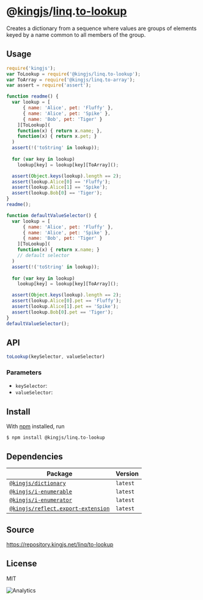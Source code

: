 # @[kingjs][@kingjs]/[linq][ns0].[to-lookup][ns1]
Creates a dictionary from a sequence  where values are groups of elements keyed by a  name common to all members of the group.
## Usage
```js
require('kingjs');
var ToLookup = require('@kingjs/linq.to-lookup');
var ToArray = require('@kingjs/linq.to-array');
var assert = require('assert');

function readme() {
  var lookup = [
      { name: 'Alice', pet: 'Fluffy' },
      { name: 'Alice', pet: 'Spike' },
      { name: 'Bob', pet: 'Tiger' }
    ][ToLookup](
    function(x) { return x.name; },
    function(x) { return x.pet; }
  )
  assert(!('toString' in lookup));
  
  for (var key in lookup)
    lookup[key] = lookup[key][ToArray]();

  assert(Object.keys(lookup).length == 2);
  assert(lookup.Alice[0] == 'Fluffy');
  assert(lookup.Alice[1] == 'Spike');
  assert(lookup.Bob[0] == 'Tiger');
}
readme();

function defaultValueSelector() {
  var lookup = [
      { name: 'Alice', pet: 'Fluffy' },
      { name: 'Alice', pet: 'Spike' },
      { name: 'Bob', pet: 'Tiger' }
    ][ToLookup](
    function(x) { return x.name; }
    // default selector
  )
  assert(!('toString' in lookup));
  
  for (var key in lookup)
    lookup[key] = lookup[key][ToArray]();

  assert(Object.keys(lookup).length == 2);
  assert(lookup.Alice[0].pet == 'Fluffy');
  assert(lookup.Alice[1].pet == 'Spike');
  assert(lookup.Bob[0].pet == 'Tiger');
}
defaultValueSelector();

```

## API
```ts
toLookup(keySelector, valueSelector)
```

### Parameters
- `keySelector`: 
- `valueSelector`: 



## Install
With [npm](https://npmjs.org/) installed, run
```
$ npm install @kingjs/linq.to-lookup
```
## Dependencies
|Package|Version|
|---|---|
|[`@kingjs/dictionary`](https://www.npmjs.com/package/@kingjs/dictionary)|`latest`|
|[`@kingjs/i-enumerable`](https://www.npmjs.com/package/@kingjs/i-enumerable)|`latest`|
|[`@kingjs/i-enumerator`](https://www.npmjs.com/package/@kingjs/i-enumerator)|`latest`|
|[`@kingjs/reflect.export-extension`](https://www.npmjs.com/package/@kingjs/reflect.export-extension)|`latest`|
## Source
https://repository.kingjs.net/linq/to-lookup
## License
MIT

![Analytics](https://analytics.kingjs.net/linq/to-lookup)

[@kingjs]: https://www.npmjs.com/package/kingjs
[ns0]: https://www.npmjs.com/package/@kingjs/linq
[ns1]: https://www.npmjs.com/package/@kingjs/linq.to-lookup

